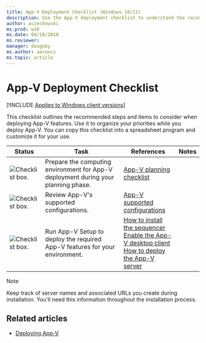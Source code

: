 ```yaml
---
title: App-V Deployment Checklist (Windows 10/11)
description: Use the App-V deployment checklist to understand the recommended steps and items to consider when deploying App-V features.
author: aczechowski
ms.prod: w10
ms.date: 04/18/2018
ms.reviewer: 
manager: dougeby
ms.author: aaroncz
ms.topic: article
---
```


# App-V Deployment Checklist

[!INCLUDE [Applies to Windows client versions](../includes/applies-to-windows-client-versions.md)]

This checklist outlines the recommended steps and items to consider when deploying App-V features. Use it to organize your priorities while you deploy App-V. You can copy this checklist into a spreadsheet program and customize it for your use.

|Status|Task|References|Notes|
|---|---|---|---|
|![Checklist box.](../app-v/images/checklistbox.gif)|Prepare the computing environment for App-V deployment during your planning phase.|[App-V planning checklist](appv-planning-checklist.md)||
|![Checklist box.](../app-v/images/checklistbox.gif)|Review App-V's supported configurations.|[App-V supported configurations](appv-supported-configurations.md)||
|![Checklist box.](../app-v/images/checklistbox.gif)|Run App-V Setup to deploy the required App-V features for your environment.|[How to install the sequencer](appv-install-the-sequencer.md)<br>[Enable the App-V desktop client](appv-enable-the-app-v-desktop-client.md)<br>[How to deploy the App-V server](appv-deploy-the-appv-server.md)||

>[!NOTE]
>Keep track of server names and associated URLs you create during installation. You'll need this information throughout the installation process.





## Related articles

* [Deploying App-V](appv-deploying-appv.md)
